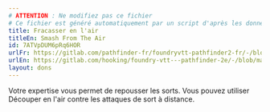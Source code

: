 ```yaml
---
# ATTENTION : Ne modifiez pas ce fichier
# Ce fichier est généré automatiquement par un script d'après les données du module Foundry VTT officiel et de sa traduction
title: Fracasser en l'air
titleEn: Smash From The Air
id: 7ATVpDUM6pRq6HOR
urlFr: https://gitlab.com/pathfinder-fr/foundryvtt-pathfinder2-fr/-/blob/master/data/feats/7ATVpDUM6pRq6HOR.htm
urlEn: https://gitlab.com/hooking/foundry-vtt---pathfinder-2e/-/blob/master/packs/data/feats.db/smash-from-the-air.json
layout: dons
---
```

Votre expertise vous permet de repousser les sorts. Vous pouvez utiliser Découper en l'air contre les attaques de sort à distance.
